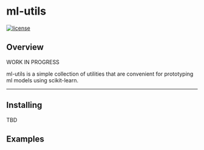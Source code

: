 # ml-utils

[![license](https://img.shields.io/github/license/mashape/apistatus.svg?maxAge=2592000)](https://github.com/edouardlp/ml-utils/blob/master/LICENSE)

## Overview

WORK IN PROGRESS

ml-utils is a simple collection of utilities that are convenient for prototyping ml models using scikit-learn.

------------------

## Installing

TBD

## Examples

